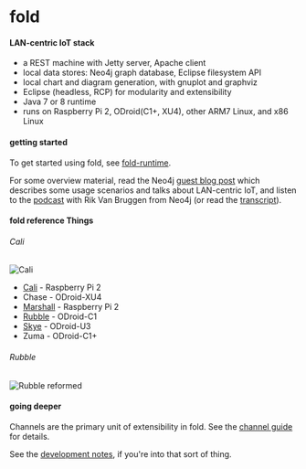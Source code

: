# fold

#### LAN-centric IoT stack

* a REST machine with Jetty server, Apache client
* local data stores: Neo4j graph database, Eclipse filesystem API
* local chart and diagram generation, with gnuplot and graphviz
* Eclipse (headless, RCP) for modularity and extensibility
* Java 7 or 8 runtime
* runs on Raspberry Pi 2, ODroid(C1+, XU4), other ARM7 Linux, and x86 Linux

#### getting started

To get started using fold, see [fold-runtime](https://github.com/cjdaly/fold-runtime).

For some overview material, read the Neo4j [guest blog post](http://neo4j.com/blog/neo4j-on-raspberry-pi/) which describes some usage scenarios and talks about LAN-centric IoT, and listen to the [podcast](https://soundcloud.com/graphistania/podcast-interview-with-chris-daly) with Rik Van Bruggen from Neo4j (or read the [transcript](http://blog.bruggen.com/2015/11/podcast-interview-with-chris-daly.html)).

#### fold reference Things

###### Cali
![Cali](https://github.com/cjdaly/fold/wiki/images/fold-Thing-Cali-2.jpg)

* [Cali](https://github.com/cjdaly/fold/wiki/fold-Thing-Cali) - Raspberry Pi 2
* Chase - ODroid-XU4
* [Marshall](https://github.com/cjdaly/fold/wiki/fold-Thing-Marshall) - Raspberry Pi 2
* [Rubble](https://github.com/cjdaly/fold/wiki/fold-Thing-Rubble) - ODroid-C1
* [Skye](https://github.com/cjdaly/fold/wiki/fold-Thing-Skye) - ODroid-U3
* Zuma - ODroid-C1+

###### Rubble
![Rubble reformed](https://github.com/cjdaly/fold/wiki/images/fold-Thing-Rubble-4.jpg)

#### going deeper

Channels are the primary unit of extensibility in fold.
See the [channel guide](https://github.com/cjdaly/fold/wiki/fold-channel-guide) for details.

See the [development notes](https://github.com/cjdaly/fold/wiki/fold-development),
if you're into that sort of thing.
